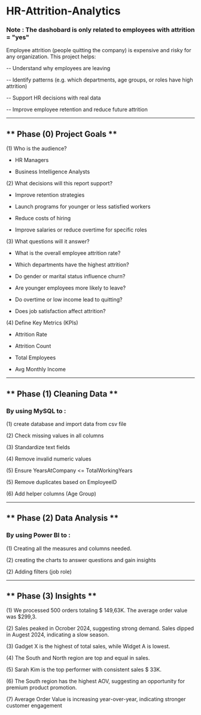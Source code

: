 # HR-Attrition-Analytics
###  Note : The dashobard is only related to employees with attrition = "yes"
Employee attrition (people quitting the company) is expensive and risky for any organization.
This project helps:

-- Understand why employees are leaving

-- Identify patterns (e.g. which departments, age groups, or roles have high attrition)

-- Support HR decisions with real data

-- Improve employee retention and reduce future attrition

----------------------------------------------------------------------------------------------------

## ** Phase (0) Project Goals **

(1) Who is the audience?

  - HR Managers

  - Business Intelligence Analysts

(2) What decisions will this report support?

  - Improve retention strategies

  - Launch programs for younger or less satisfied workers

  - Reduce costs of hiring

  - Improve salaries or reduce overtime for specific roles

(3) What questions will it answer?

  - What is the overall employee attrition rate?

  - Which departments have the highest attrition?

  - Do gender or marital status influence churn?

  - Are younger employees more likely to leave?

  - Do overtime or low income lead to quitting?

  - Does job satisfaction affect attrition?

(4) Define Key Metrics (KPIs)

  - Attrition Rate	

  - Attrition Count	

  - Total Employees

  - Avg Monthly Income

----------------------------------------------------------------------------------------------------

## ** Phase (1) Cleaning Data **
### By using MySQL to :

(1) create database and import data from csv file

(2) Check missing values in all columns

(3) Standardize text fields

(4) Remove invalid numeric values

(5) Ensure YearsAtCompany <= TotalWorkingYears

(5) Remove duplicates based on EmployeeID

(6) Add helper columns (Age Group)

----------------------------------------------------------------------------------------------------

## ** Phase (2) Data Analysis **
### By using Power BI to :

(1) Creating all the measures and columns needed.

(2) creating the charts to answer questions and gain insights

(2) Adding filters (job role)

----------------------------------------------------------------------------------------------------

## ** Phase (3) Insights **

(1) We processed 500 orders totaling $ 149,63K. The average order value was $299,3.

(2) Sales peaked in Ocrober 2024, suggesting strong demand. Sales dipped in Augest 2024, indicating a slow season.

(3) Gadget X is the highest of total sales, while Widget A is lowest.

(4) The South and North region are top and equal in sales.

(5) Sarah Kim is the top performer with consistent sales $ 33K.

(6) The South region has the highest AOV, suggesting an opportunity for premium product promotion.

(7) Average Order Value is increasing year-over-year, indicating stronger customer engagement
